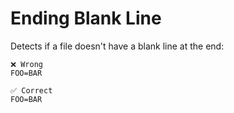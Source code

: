 # Ending Blank Line

Detects if a file doesn't have a blank line at the end:

```env
❌ Wrong
FOO=BAR
```

```env
✅ Correct
FOO=BAR


```
